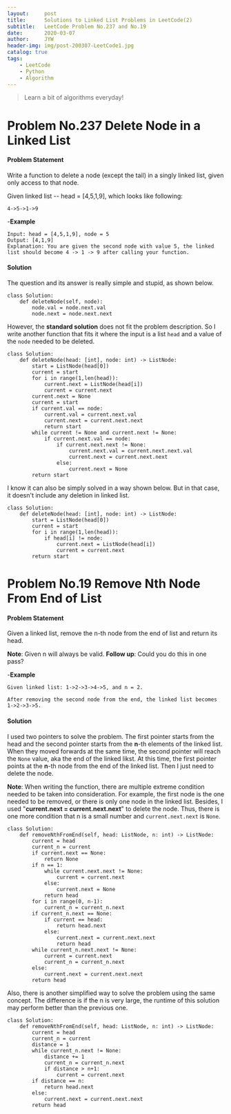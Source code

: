 ```yaml
---
layout:     post
title:      Solutions to Linked List Problems in LeetCode(2)
subtitle:   LeetCode Problem No.237 and No.19
date:       2020-03-07
author:     JYW
header-img: img/post-200307-LeetCode1.jpg
catalog: true
tags:
    - LeetCode
    - Python
    - Algorithm
---
```


>Learn a bit of algorithms everyday!

# Problem No.237 Delete Node in a Linked List

#### Problem Statement

Write a function to delete a node (except the tail) in a singly linked list, given only access to that node.

Given linked list -- head = [4,5,1,9], which looks like following:
```
4->5->1->9
```
-**Example**
```
Input: head = [4,5,1,9], node = 5
Output: [4,1,9]
Explanation: You are given the second node with value 5, the linked list should become 4 -> 1 -> 9 after calling your function.
```

#### Solution

The question and its answer is really simple and stupid, as shown below. 

```
class Solution:
    def deleteNode(self, node):
        node.val = node.next.val
        node.next = node.next.next
```
However, the **standard solution** does not fit the problem description. So I write another function that fits it where the input is a list `head` and a value of the `node` needed to be deleted. 
```
class Solution:
    def deleteNode(head: [int], node: int) -> ListNode:
        start = ListNode(head[0])
        current = start
        for i in range(1,len(head)):
            current.next = ListNode(head[i])
            current = current.next
        current.next = None
        current = start
        if current.val == node:
            current.val = current.next.val
            current.next = current.next.next
            return start
        while current != None and current.next != None:
            if current.next.val == node:
                if current.next.next != None:
                    current.next.val = current.next.next.val
                    current.next = current.next.next
                else: 
                    current.next = None
        return start
``` 
I know it can also be simply solved in a way shown below. But in that case, it doesn't include any deletion in linked list.
```
class Solution:
    def deleteNode(head: [int], node: int) -> ListNode:
        start = ListNode(head[0])
        current = start
        for i in range(1,len(head)):
            if head[i] != node:
                current.next = ListNode(head[i])
                current = current.next
        return start
```

# Problem No.19 Remove Nth Node From End of List

#### Problem Statement

Given a linked list, remove the n-th node from the end of list and return its head.

**Note**: Given n will always be valid.
**Follow up**: Could you do this in one pass?

-**Example**
```
Given linked list: 1->2->3->4->5, and n = 2.

After removing the second node from the end, the linked list becomes 1->2->3->5.
```

#### Solution

I used two pointers to solve the problem. The first pointer starts from the head and the second pointer starts from the **n**-th elements of the linked list. When they moved forwards at the same time, the second pointer will reach the `None` value, aka the end of the linked likst. At this time, the first pointer points at the **n**-th node from the end of the linked list. Then I just need to delete the node.

**Note**: When writing the function, there are multiple extreme condition needed to be taken into consideration. For example, the first node is the one needed to be removed, or there is only one node in the linked list. Besides, I used "**current.next = current.next.next**" to delete the node. Thus, there is one more condition that n is a small number and `current.next.next` is `None`.
```
class Solution:
    def removeNthFromEnd(self, head: ListNode, n: int) -> ListNode:
        current = head
        current_n = current
        if current.next == None:
            return None
        if n == 1:
            while current.next.next != None:
                current = current.next
            else:
                current.next = None
            return head
        for i in range(0, n-1):
            current_n = current_n.next
        if current_n.next == None:
            if current == head:
                return head.next
            else:
                current.next = current.next.next
                return head
        while current_n.next.next != None:
            current = current.next
            current_n = current_n.next
        else:
            current.next = current.next.next
        return head
``` 
Also, there is another simplified way to solve the problem using the same concept. The difference is if the n is very large, the runtime of this solution may perform better than the previous one.
```
class Solution:
    def removeNthFromEnd(self, head: ListNode, n: int) -> ListNode:
        current = head
        current_n = current
        distance = 1
        while current_n.next != None:
            distance += 1
            current_n = current_n.next
            if distance > n+1:
                current = current.next
        if distance == n:
            return head.next
        else:
            current.next = current.next.next
        return head
```